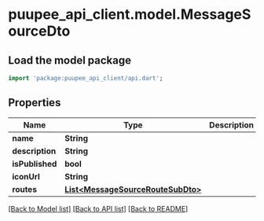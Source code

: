 # puupee_api_client.model.MessageSourceDto

## Load the model package
```dart
import 'package:puupee_api_client/api.dart';
```

## Properties
Name | Type | Description | Notes
------------ | ------------- | ------------- | -------------
**name** | **String** |  | [optional] 
**description** | **String** |  | [optional] 
**isPublished** | **bool** |  | [optional] 
**iconUrl** | **String** |  | [optional] 
**routes** | [**List&lt;MessageSourceRouteSubDto&gt;**](MessageSourceRouteSubDto.md) |  | [optional] 

[[Back to Model list]](../README.md#documentation-for-models) [[Back to API list]](../README.md#documentation-for-api-endpoints) [[Back to README]](../README.md)


